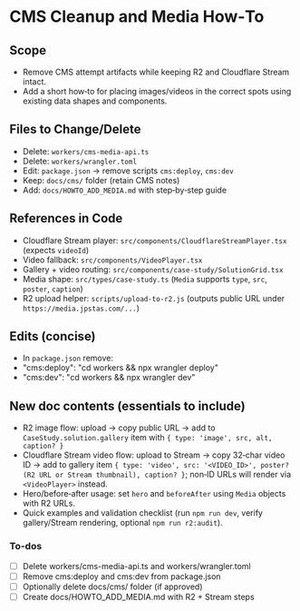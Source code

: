 <!-- 36e93a05-2d17-4930-8e16-92851d3b25b2 8f946b13-c4d9-4e28-97ba-3b4f956e2368 -->
# CMS Cleanup and Media How‑To

## Scope

- Remove CMS attempt artifacts while keeping R2 and Cloudflare Stream intact.
- Add a short how‑to for placing images/videos in the correct spots using existing data shapes and components.

## Files to Change/Delete

- Delete: `workers/cms-media-api.ts`
- Delete: `workers/wrangler.toml`
- Edit: `package.json` → remove scripts `cms:deploy`, `cms:dev`
- Keep: `docs/cms/` folder (retain CMS notes)
- Add: `docs/HOWTO_ADD_MEDIA.md` with step‑by‑step guide

## References in Code

- Cloudflare Stream player: `src/components/CloudflareStreamPlayer.tsx` (expects `videoId`)
- Video fallback: `src/components/VideoPlayer.tsx`
- Gallery + video routing: `src/components/case-study/SolutionGrid.tsx`
- Media shape: `src/types/case-study.ts` (`Media` supports `type`, `src`, `poster`, `caption`)
- R2 upload helper: `scripts/upload-to-r2.js` (outputs public URL under `https://media.jpstas.com/...`)

## Edits (concise)

- In `package.json` remove:
- "cms:deploy": "cd workers && npx wrangler deploy"
- "cms:dev": "cd workers && npx wrangler dev"

## New doc contents (essentials to include)

- R2 image flow: upload → copy public URL → add to `CaseStudy.solution.gallery` item with `{ type: 'image', src, alt, caption? }`
- Cloudflare Stream video flow: upload to Stream → copy 32‑char video ID → add to gallery item `{ type: 'video', src: '<VIDEO_ID>', poster? (R2 URL or Stream thumbnail), caption? }`; non‑ID URLs will render via `<VideoPlayer>` instead.
- Hero/before‑after usage: set `hero` and `beforeAfter` using `Media` objects with R2 URLs.
- Quick examples and validation checklist (run `npm run dev`, verify gallery/Stream rendering, optional `npm run r2:audit`).

### To-dos

- [ ] Delete workers/cms-media-api.ts and workers/wrangler.toml
- [ ] Remove cms:deploy and cms:dev from package.json
- [ ] Optionally delete docs/cms/ folder (if approved)
- [ ] Create docs/HOWTO_ADD_MEDIA.md with R2 + Stream steps